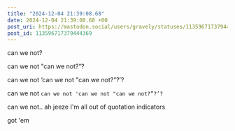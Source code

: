 ```yaml
---
title: "2024-12-04 21:39:08.68"
date: 2024-12-04 21:39:08.68 +00
post_uri: https://mastodon.social/users/gravely/statuses/113596717379444369
post_id: 113596717379444369
---
```

can we not?

can we not "can we not?”?

can we not ‘can we not "can we not?”?’?

can we not `can we not 'can we not "can we not?”?’?`

can we not.. ah jeeze I'm all out of quotation indicators

got 'em


